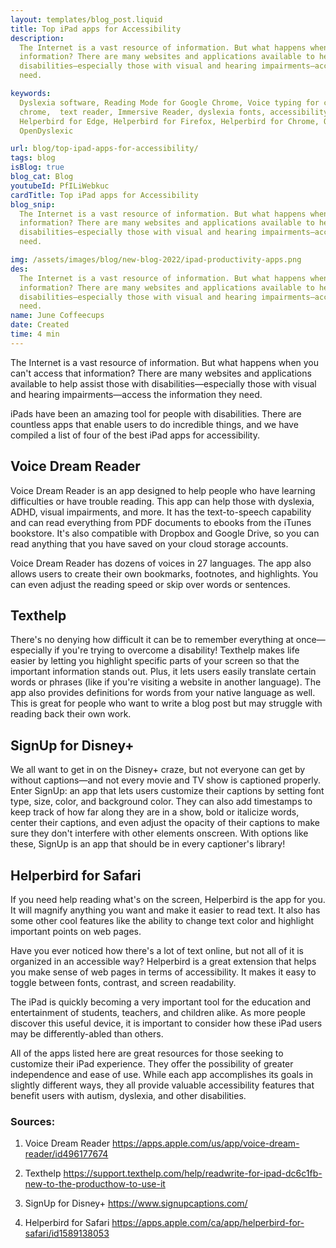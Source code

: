 ```yaml
---
layout: templates/blog_post.liquid
title: Top iPad apps for Accessibility
description:
  The Internet is a vast resource of information. But what happens when you can't access that
  information? There are many websites and applications available to help assist those with
  disabilities—especially those with visual and hearing impairments—access the information they
  need.

keywords:
  Dyslexia software, Reading Mode for Google Chrome, Voice typing for chrome, Text to speech for
  chrome,  text reader, Immersive Reader, dyslexia fonts, accessibility software, dyslexia software,
  Helperbird for Edge, Helperbird for Firefox, Helperbird for Chrome, Opendyslexic for Chrome,
  OpenDyslexic

url: blog/top-ipad-apps-for-accessibility/
tags: blog
isBlog: true
blog_cat: Blog
youtubeId: PfILiWebkuc
cardTitle: Top iPad apps for Accessibility
blog_snip:
  The Internet is a vast resource of information. But what happens when you can't access that
  information? There are many websites and applications available to help assist those with
  disabilities—especially those with visual and hearing impairments—access the information they
  need.

img: /assets/images/blog/new-blog-2022/ipad-productivity-apps.png
des:
  The Internet is a vast resource of information. But what happens when you can't access that
  information? There are many websites and applications available to help assist those with
  disabilities—especially those with visual and hearing impairments—access the information they
  need.
name: June Coffeecups
date: Created
time: 4 min
---
```


The Internet is a vast resource of information. But what happens when you can't access that
information? There are many websites and applications available to help assist those with
disabilities—especially those with visual and hearing impairments—access the information they need.

iPads have been an amazing tool for people with disabilities. There are countless apps that enable
users to do incredible things, and we have compiled a list of four of the best iPad apps for
accessibility.

## Voice Dream Reader

Voice Dream Reader is an app designed to help people who have learning difficulties or have trouble
reading. This app can help those with dyslexia, ADHD, visual impairments, and more. It has the
text-to-speech capability and can read everything from PDF documents to ebooks from the iTunes
bookstore. It's also compatible with Dropbox and Google Drive, so you can read anything that you
have saved on your cloud storage accounts.

Voice Dream Reader has dozens of voices in 27 languages. The app also allows users to create their
own bookmarks, footnotes, and highlights. You can even adjust the reading speed or skip over words
or sentences.

## Texthelp

There's no denying how difficult it can be to remember everything at once—especially if you're
trying to overcome a disability! Texthelp makes life easier by letting you highlight specific parts
of your screen so that the important information stands out. Plus, it lets users easily translate
certain words or phrases (like if you're visiting a website in another language). The app also
provides definitions for words from your native language as well. This is great for people who want
to write a blog post but may struggle with reading back their own work.

## SignUp for Disney+

We all want to get in on the Disney+ craze, but not everyone can get by without captions—and not
every movie and TV show is captioned properly. Enter SignUp: an app that lets users customize their
captions by setting font type, size, color, and background color. They can also add timestamps to
keep track of how far along they are in a show, bold or italicize words, center their captions, and
even adjust the opacity of their captions to make sure they don't interfere with other elements
onscreen. With options like these, SignUp is an app that should be in every captioner's library!

## Helperbird for Safari

If you need help reading what's on the screen, Helperbird is the app for you. It will magnify
anything you want and make it easier to read text. It also has some other cool features like the
ability to change text color and highlight important points on web pages.

Have you ever noticed how there's a lot of text online, but not all of it is organized in an
accessible way? Helperbird is a great extension that helps you make sense of web pages in terms of
accessibility. It makes it easy to toggle between fonts, contrast, and screen readability.

The iPad is quickly becoming a very important tool for the education and entertainment of students,
teachers, and children alike. As more people discover this useful device, it is important to
consider how these iPad users may be differently-abled than others.

All of the apps listed here are great resources for those seeking to customize their iPad
experience. They offer the possibility of greater independence and ease of use. While each app
accomplishes its goals in slightly different ways, they all provide valuable accessibility features
that benefit users with autism, dyslexia, and other disabilities.

### Sources:

1. Voice Dream Reader https://apps.apple.com/us/app/voice-dream-reader/id496177674

2. Texthelp
   https://support.texthelp.com/help/readwrite-for-ipad-dc6c1fb-new-to-the-producthow-to-use-it

3. SignUp for Disney+ https://www.signupcaptions.com/

4. Helperbird for Safari https://apps.apple.com/ca/app/helperbird-for-safari/id1589138053
